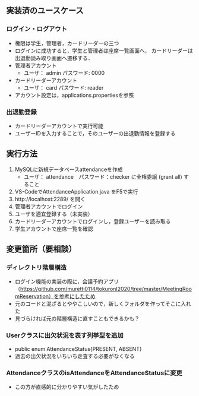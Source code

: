 ## 実装済のユースケース
### ログイン・ログアウト
- 権限は学生，管理者，カードリーダーの三つ
- ログインに成功すると，学生と管理者は座席一覧画面へ，
カードリーダーは出退勤読み取り画面へ遷移する．
- 管理者アカウント
    - ユーザ： admin   パスワード: 0000
- カードリーダーアカウント
    - ユーザ： card   パスワード: reader
- アカウント設定は，applications.propertiesを参照

### 出退勤登録
- カードリーダーアカウントで実行可能
- ユーザーIDを入力することで，そのユーザーの出退勤情報を登録する

## 実行方法
1. MySQLに新規データベースattendanceを作成
    - ユーザ： attendance　パスワード：checker に全権委譲 (grant all) すること
1. VS-CodeでAttendanceApplication.java をF5で実行
1. http://localhost:2289/ を開く
1. 管理者アカウントでログイン
1. ユーザを適宜登録する（未実装）
1. カードリーダーアカウントでログインし，登録ユーザーを読み取る
1. 学生アカウントで座席一覧を確認

## 変更箇所（要相談）
### ディレクトリ階層構造
- ログイン機能の実装の際に，会議予約アプリ（https://github.com/muretti0114/tokuronI2020/tree/master/MeetingRoomReservation）を参考にしたため
- 元のコードと混ざるとややこしいので，新しくフォルダを作ってそこに入れた
- 見づらければ元の階層構造に直すこともできるかも？

### Userクラスに出欠状況を表す列挙型を追加
- public enum AttendanceStatus{PRESENT, ABSENT}
- 過去の出欠状況をいちいち走査する必要がなくなる

### AttendanceクラスのisAttendanceをAttendanceStatusに変更
- この方が直感的に分かりやすい気がしたため
